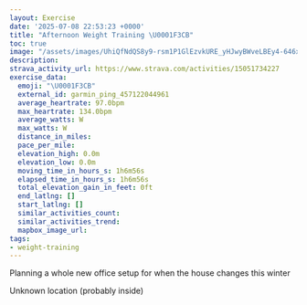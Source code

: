 ```yaml
---
layout: Exercise
date: '2025-07-08 22:53:23 +0000'
title: "Afternoon Weight Training \U0001F3CB️"
toc: true
image: "/assets/images/UhiQfNdQS8y9-rsm1P1GlEzvkURE_yHJwyBWveLBEy4-646x2048.jpg.jpeg"
description:
strava_activity_url: https://www.strava.com/activities/15051734227
exercise_data:
  emoji: "\U0001F3CB️"
  external_id: garmin_ping_457122044961
  average_heartrate: 97.0bpm
  max_heartrate: 134.0bpm
  average_watts: W
  max_watts: W
  distance_in_miles:
  pace_per_mile:
  elevation_high: 0.0m
  elevation_low: 0.0m
  moving_time_in_hours_s: 1h6m56s
  elapsed_time_in_hours_s: 1h6m56s
  total_elevation_gain_in_feet: 0ft
  end_latlng: []
  start_latlng: []
  similar_activities_count:
  similar_activities_trend:
  mapbox_image_url:
tags:
- weight-training
---
```


Planning a whole new office setup for when the house changes this winter

Unknown location (probably inside)
